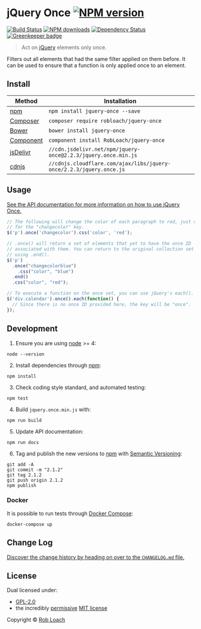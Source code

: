 # jQuery Once [![NPM version](https://img.shields.io/npm/v/jquery-once.svg)](https://npmjs.org/package/jquery-once "View this project on NPM")

[![Build Status](https://img.shields.io/travis/RobLoach/jquery-once/master.svg)](http://travis-ci.org/RobLoach/jquery-once "Check this project's build status on TravisCI")
[![NPM downloads](https://img.shields.io/npm/dm/jquery-once.svg)](https://npmjs.org/package/jquery-once "View this project on NPM")
[![Dependency Status](https://img.shields.io/david/RobLoach/jquery-once.svg)](https://david-dm.org/RobLoach/jquery-once)
[![Greenkeeper badge](https://badges.greenkeeper.io/RobLoach/jquery-once.svg)](https://greenkeeper.io/)

> Act on [jQuery](http://jquery.com) elements only once.

Filters out all elements that had the same filter applied on them before. It
can be used to ensure that a function is only applied once to an element.

## Install

Method | Installation
------ | ------------
[npm](http://npmjs.com/package/jquery-once) | `npm install jquery-once --save`
[Composer](https://packagist.org/packages/robloach/jquery-once) | `composer require robloach/jquery-once`
[Bower](http://bower.io/search/?q=jquery-once) | `bower install jquery-once`
[Component](https://github.com/componentjs/component) | `component install RobLoach/jquery-once`
[jsDelivr](http://www.jsdelivr.com/#!jquery.once) | `//cdn.jsdelivr.net/npm/jquery-once@2.2.3/jquery.once.min.js`
[cdnjs](https://cdnjs.com/libraries/jquery-once) | `//cdnjs.cloudflare.com/ajax/libs/jquery-once/2.2.3/jquery.once.js`

## Usage

[See the API documentation for more information on how to use jQuery Once.](https://github.com/RobLoach/jquery-once/blob/master/API.md#readme)

``` javascript
// The following will change the color of each paragraph to red, just once
// for the "changecolor" key.
$('p').once('changecolor').css('color', 'red');

// .once() will return a set of elements that yet to have the once ID
// associated with them. You can return to the original collection set by
// using .end().
$('p')
  .once("changecolorblue")
    .css("color", "blue")
  .end()
  .css("color", "red");

// To execute a function on the once set, you can use jQuery's each().
$('div.calendar').once().each(function() {
  // Since there is no once ID provided here, the key will be "once".
});
```

## Development

1. Ensure you are using [node](http://nodejs.org) >= 4:
  ```
  node --version
  ```

2. Install dependencies through [npm](http://npmjs.org):
  ```
  npm install
  ```

3. Check coding style standard, and automated testing:
  ```
  npm test
  ```

4. Build `jquery.once.min.js` with:
  ```
  npm run build
  ```

5. Update API documentation:
  ```
  npm run docs
  ```

6. Tag and publish the new versions to [npm](http://npmjs.com) with [Semantic
Versioning](http://semver.org/):
  ```
  git add -A
  git commit -m "2.1.2"
  git tag 2.1.2
  git push origin 2.1.2
  npm publish
  ```

### Docker

It is possible to run tests through [Docker Compose](https://docs.docker.com/compose/):

```
docker-compose up
```

## Change Log

[Discover the change history by heading on over to the `CHANGELOG.md` file.](CHANGELOG.md)

## License

Dual licensed under:

- [GPL-2.0](http://opensource.org/licenses/gpl-2.0.php)
- the incredibly [permissive](http://en.wikipedia.org/wiki/Permissive_free_software_licence) [MIT license](http://opensource.org/licenses/MIT)

Copyright &copy; [Rob Loach](http://github.com/RobLoach)
